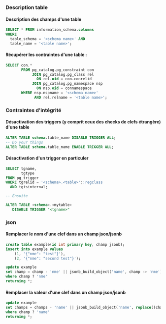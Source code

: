### Description table

#### Description des champs d'une table

```sql
SELECT * FROM information_schema.columns
WHERE
  table_schema = '<schema name>' AND
  table_name = '<table name>';
```

#### Récupérer les contraintes d'une table :

```sql
SELECT con.*
       FROM pg_catalog.pg_constraint con
            JOIN pg_catalog.pg_class rel
              ON rel.oid = con.conrelid
            JOIN pg_catalog.pg_namespace nsp
              ON nsp.oid = connamespace
       WHERE nsp.nspname = '<schema name>'
             AND rel.relname = '<table name>';
```

### Contraintes d'intégrité

#### Désactivation des triggers (y comprit ceux des checks de clefs étrangère) d'une table

```sql
ALTER TABLE schema.table_name DISABLE TRIGGER ALL;
-- Do your things
ALTER TABLE schema.table_name ENABLE TRIGGER ALL;
```

#### Désactivation d'un trigger en particuler

```sql
SELECT tgname,
       tgtype
FROM pg_trigger
WHERE tgrelid = '<schema>.<table>'::regclass
  AND tgisinternal;

-- Ensuite

ALTER TABLE <schema>.<mytable>
   DISABLE TRIGGER "<tgname>"
```

### json

#### Remplacer le nom d'une clef dans un champ json/jsonb

```sql
create table example(id int primary key, champ jsonb);
insert into example values
    (1, '{"nme": "test"}'),
    (2, '{"nme": "second test"}');

update example
set champ = champ - 'nme' || jsonb_build_object('name', champ -> 'nme')
where champ ? 'nme'
returning *;
```

#### Remplacer la valeur d'une clef dans un champ json/jsonb

```sql
update example
set champs = champs - 'name' || jsonb_build_object('name', replace((champs ->> 'name'),'<from>','<to>'))
where champ ? 'name'
returning *;
```
